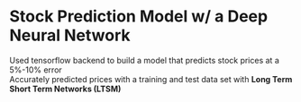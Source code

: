 # Stock Prediction Model w/ a Deep Neural Network
Used tensorflow backend to build a model that predicts stock prices at a 5%-10% error <br />
Accurately predicted prices with a training and test data set with **Long Term Short Term Networks (LTSM)**


